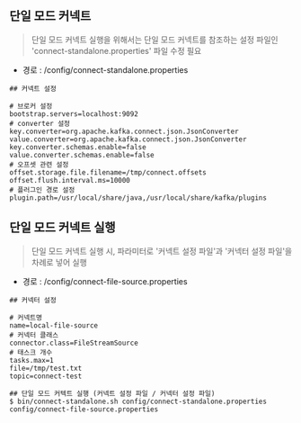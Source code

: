 ## 단일 모드 커넥트

> 단일 모드 커넥트 실행을 위해서는 단일 모드 커넥트를 참조하는 설정 파일인 'connect-standalone.properties' 파일 수정 필요

- 경로 : /config/connect-standalone.properties

````shell
## 커넥트 설정

# 브로커 설정
bootstrap.servers=localhost:9092
# converter 설정
key.converter=org.apache.kafka.connect.json.JsonConverter
value.converter=org.apache.kafka.connect.json.JsonConverter
key.converter.schemas.enable=false
value.converter.schemas.enable=false
# 오프셋 관련 설정
offset.storage.file.filename=/tmp/connect.offsets
offset.flush.interval.ms=10000
# 플러그인 경로 설정
plugin.path=/usr/local/share/java,/usr/local/share/kafka/plugins
````

## 단일 모드 커넥트 실행

> 단일 모드 커넥트 실행 시, 파라미터로 '커넥트 설정 파일'과 '커넥터 설정 파일'을 차례로 넣어 실행

- 경로 : /config/connect-file-source.properties

````shell
## 커넥터 설정

# 커넥트명
name=local-file-source
# 커넥터 클래스
connector.class=FileStreamSource
# 태스크 개수
tasks.max=1
file=/tmp/test.txt
topic=connect-test
````

````shell
## 단일 모드 커텍트 실행 (커넥트 설정 파일 / 커넥터 설정 파일)
$ bin/connect-standalone.sh config/connect-standalone.properties config/connect-file-source.properties
````
